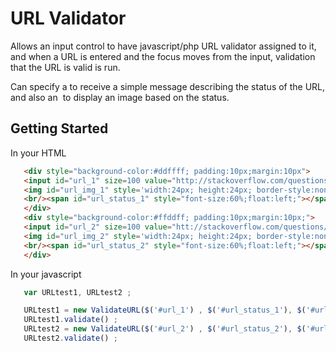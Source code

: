 # URL Validator

Allows an input control to have javascript/php URL validator assigned to it, and when a URL is entered and the focus moves from the input, validation that the URL is valid is run.

Can specify a <span> to receive a simple message describing the status of the URL, and also an <img> to display an image based on the status.

## Getting Started

In your HTML

```html
   <div style="background-color:#ddffff; padding:10px;margin:10px">
   <input id="url_1" size=100 value="http://stackoverflow.com/questions/8667070/javascript-regular-expression-to-validate-url" />
   <img id="url_img_1" style='width:24px; height:24px; border-style:none;' src='data:image/gif;    base64,R0lGODlhAQABAAD/ACwAAAAAAQABAAACADs%3D' />
   <br/><span id="url_status_1" style="font-size:60%;float:left;"></span>
   </div>
   <div style="background-color:#ffddff; padding:10px;margin:10px;">
   <input id="url_2" size=100 value="htt://stackoverflow.com/questions/8667070/javascript-regular-expression-to-validate-url" />
   <img id="url_img_2" style='width:24px; height:24px; border-style:none;' src='data:image/gif; base64,R0lGODlhAQABAAD/ACwAAAAAAQABAAACADs%3D' />
   <br/><span id="url_status_2" style="font-size:60%;float:left;"></span>
   </div>
```
In your javascript

```javascript
   var URLtest1, URLtest2 ;

   URLtest1 = new ValidateURL($('#url_1') , $('#url_status_1'), $('#url_img_1')) ;
   URLtest1.validate() ;
   URLtest2 = new ValidateURL($('#url_2') , $('#url_status_2'), $('#url_img_2')) ;
   URLtest2.validate() ;
```
